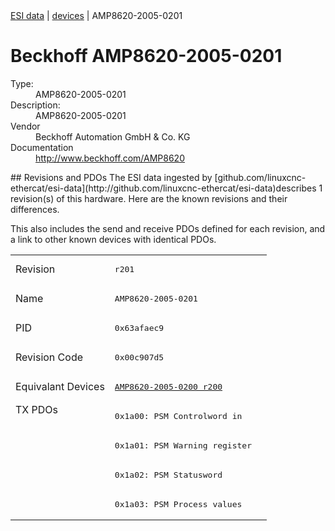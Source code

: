<div class="nav"><a href="/esi-data">ESI data</a> | <a href="/esi-data/devices">devices</a> | AMP8620-2005-0201</div>

#  Beckhoff AMP8620-2005-0201

<dl>
  <dt>Type:</dt><dd>AMP8620-2005-0201</dd>
  <dt>Description:</dt><dd>AMP8620-2005-0201</dd>
  <dt>Vendor</dt><dd>Beckhoff Automation GmbH & Co. KG</dd>
  <dt>Documentation</dt><dd><a href="http://www.beckhoff.com/AMP8620">http://www.beckhoff.com/AMP8620</a></dd>
</dl>
## Revisions and PDOs
The ESI data ingested by [github.com/linuxcnc-ethercat/esi-data](http://github.com/linuxcnc-ethercat/esi-data)describes 1 revision(s) of this hardware.  Here are the known revisions and their differences.

This also includes the send and receive PDOs defined for each revision, and a link to other known devices with identical PDOs.

<table>
<tr >
<td class="first">Revision</td>
<td ><pre>r201</pre></td>
</tr>
<tr >
<td class="first">Name</td>
<td ><pre>AMP8620-2005-0201</pre></td>
</tr>
<tr >
<td class="first">PID</td>
<td ><pre>0x63afaec9</pre></td>
</tr>
<tr >
<td class="first">Revision Code</td>
<td ><pre>0x00c907d5</pre></td>
</tr>
<tr >
<td class="first">Equivalant Devices</td>
<td ><pre><a href="AMP8620-2005-0200">AMP8620-2005-0200 r200</a></pre></td>
</tr>
<tr class="txpdo pdosection">
<td class="first" rowspan=4 valign=top>TX PDOs</td>
<td><pre>0x1a00: PSM Controlword in</pre></td>
<td></td>
</tr>
<tr class="txpdo pdosection">
<td ><pre>0x1a01: PSM Warning register</pre></td>
</tr>
<tr class="txpdo pdosection">
<td ><pre>0x1a02: PSM Statusword</pre></td>
</tr>
<tr class="txpdo pdosection">
<td ><pre>0x1a03: PSM Process values</pre></td>
</tr>
</table>
